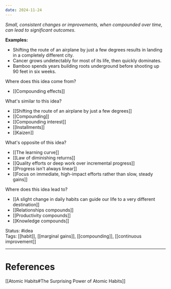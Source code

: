 ```yaml
---
date: 2024-11-24
---
```

_Small, consistent changes or improvements, when compounded over time, can lead to significant outcomes._

**Examples:**
- Shifting the route of an airplane by just a few degrees results in landing in a completely different city.
- Cancer grows undetectably for most of its life, then quickly dominates.
- Bamboo spends years building roots underground before shooting up 90 feet in six weeks.

Where does this idea come from?  
- [[Compounding effects]]

What's similar to this idea?  
- [[Shifting the route of an airplane by just a few degrees]]
- [[Compounding]]
- [[Compounding interest]]
- [[Installments]]
- [[Kaizen]]

What's opposite of this idea?  
- [[The learning curve]]
- [[Law of diminishing returns]]
- [[Quality efforts or deep work over incremental progress]]
- [[Progress isn't always linear]]
- [[Focus on immediate, high-impact efforts rather than slow, steady gains]]

Where does this idea lead to?  
- [[A slight change in daily habits can guide our life to a very different destination]]
- [[Relationships compounds]]
- [[Productivity compounds]]
- [[Knowledge compounds]]

Status: #idea  
Tags:  [[habit]], [[marginal gains]], [[compounding]], [[continuous improvement]]

---
# References
[[Atomic Habits#The Surprising Power of Atomic Habits]]